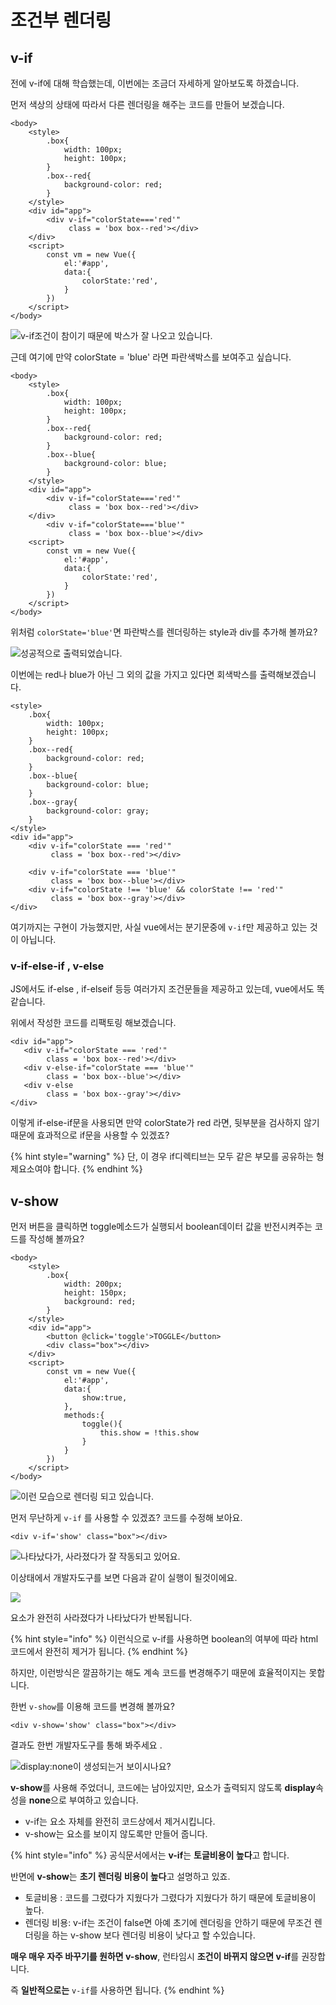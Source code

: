 # 조건부 렌더링

## v-if

전에 v-if에 대해 학습했는데, 이번에는 조금더 자세하게 알아보도록 하겠습니다. 

먼저 색상의 상태에 따라서 다른 렌더링을 해주는 코드를 만들어 보겠습니다. 

```markup
<body>
    <style>
        .box{
            width: 100px;
            height: 100px;
        }
        .box--red{
            background-color: red;
        }
    </style>
    <div id="app">
        <div v-if="colorState==='red'"
             class = 'box box--red'></div>
    </div>
    <script>
        const vm = new Vue({
            el:'#app',
            data:{
                colorState:'red',
            }
        })
    </script>
</body>
```

![v-if&#xC870;&#xAC74;&#xC774; &#xCC38;&#xC774;&#xAE30; &#xB54C;&#xBB38;&#xC5D0; &#xBC15;&#xC2A4;&#xAC00; &#xC798; &#xB098;&#xC624;&#xACE0; &#xC788;&#xC2B5;&#xB2C8;&#xB2E4;. ](.gitbook/assets/image%20%2843%29.png)

근데 여기에 만약 colorState = 'blue' 라면 파란색박스를 보여주고 싶습니다. 

```markup
<body>
    <style>
        .box{
            width: 100px;
            height: 100px;
        }
        .box--red{
            background-color: red;
        }
        .box--blue{
            background-color: blue;
        }
    </style>
    <div id="app">
        <div v-if="colorState==='red'"
             class = 'box box--red'></div>
    </div>
        <div v-if="colorState==='blue'"
             class = 'box box--blue'></div>
    <script>
        const vm = new Vue({
            el:'#app',
            data:{
                colorState:'red',
            }
        })
    </script>
</body>
```

위처럼 `colorState='blue'`면 파란박스를 렌더링하는 style과 div를 추가해 볼까요? 

![&#xC131;&#xACF5;&#xC801;&#xC73C;&#xB85C; &#xCD9C;&#xB825;&#xB418;&#xC5C8;&#xC2B5;&#xB2C8;&#xB2E4;. ](.gitbook/assets/image%20%2832%29.png)

이번에는 red나 blue가 아닌 그 외의 값을 가지고 있다면 회색박스를 출력해보겠습니다.

```markup
<style>
    .box{
        width: 100px;
        height: 100px;
    }
    .box--red{
        background-color: red;
    }
    .box--blue{
        background-color: blue;
    }
    .box--gray{
        background-color: gray;
    }
</style>
<div id="app">
    <div v-if="colorState === 'red'"
         class = 'box box--red'></div>
    
    <div v-if="colorState === 'blue'"
         class = 'box box--blue'></div>
    <div v-if="colorState !== 'blue' && colorState !== 'red'"
         class = 'box box--gray'></div>
</div>
```

여기까지는 구현이 가능했지만, 사실 vue에서는 분기문중에 `v-if`만 제공하고 있는 것이 아닙니다. 

### v-if-else-if , v-else

JS에서도 if-else , if-elseif 등등 여러가지 조건문들을 제공하고 있는데, vue에서도 똑같습니다. 

위에서 작성한 코드를 리팩토링 해보겠습니다.

```markup
<div id="app">
   <div v-if="colorState === 'red'"
        class = 'box box--red'></div>
   <div v-else-if="colorState === 'blue'"
        class = 'box box--blue'></div>
   <div v-else
        class = 'box box--gray'></div>
</div>
```

이렇게 if-else-if문을 사용되면 만약 colorState가 red 라면, 뒷부분을 검사하지 않기 때문에 효과적으로 if문을 사용할 수 있겠죠? 

{% hint style="warning" %}
단, 이 경우 if디렉티브는 모두 같은 부모를 공유하는 형제요소여야 합니다.
{% endhint %}



## v-show

먼저 버튼을 클릭하면 toggle메소드가 실행되서 boolean데이터 값을 반전시켜주는 코드를 작성해 볼까요?

```markup
<body>
    <style>
        .box{
            width: 200px;
            height: 150px;
            background: red;
        }
    </style>
    <div id="app">
        <button @click='toggle'>TOGGLE</button>
        <div class="box"></div>
    </div>
    <script>
        const vm = new Vue({
            el:'#app',
            data:{
                show:true,
            },
            methods:{
                toggle(){
                    this.show = !this.show
                }
            }
        })
    </script>
</body>
```

![&#xC774;&#xB7F0; &#xBAA8;&#xC2B5;&#xC73C;&#xB85C; &#xB80C;&#xB354;&#xB9C1; &#xB418;&#xACE0; &#xC788;&#xC2B5;&#xB2C8;&#xB2E4;.](.gitbook/assets/image%20%2836%29.png)

먼저 무난하게 `v-if` 를 사용할 수 있겠죠? 코드를 수정해 보아요.

```markup
<div v-if='show' class="box"></div>
```

![&#xB098;&#xD0C0;&#xB0AC;&#xB2E4;&#xAC00;, &#xC0AC;&#xB77C;&#xC84C;&#xB2E4;&#xAC00; &#xC798; &#xC791;&#xB3D9;&#xB418;&#xACE0; &#xC788;&#xC5B4;&#xC694;.](.gitbook/assets/oct-27-2020-17-51-43.gif)

이상태에서 개발자도구를 보면 다음과 같이 실행이 될것이에요. 

![](.gitbook/assets/oct-27-2020-17-53-27.gif)

요소가 완전히 사라졌다가 나타났다가 반복됩니다. 

{% hint style="info" %}
이런식으로 v-if를 사용하면 boolean의 여부에 따라 html코드에서 완전히 제거가 됩니다. 
{% endhint %}

하지만, 이런방식은 깔끔하기는 해도 계속 코드를 변경해주기 때문에 효율적이지는 못합니다. 

한번 `v-show`를 이용해 코드를 변경해 볼까요? 

```markup
<div v-show='show' class="box"></div>
```

결과도 한번 개발자도구를 통해 봐주세요 .

![display:none&#xC774; &#xC0DD;&#xC131;&#xB418;&#xB294;&#xAC70; &#xBCF4;&#xC774;&#xC2DC;&#xB098;&#xC694;? ](.gitbook/assets/oct-27-2020-17-56-32.gif)

**v-show**를 사용해 주었더니, 코드에는 남아있지만, 요소가 출력되지 않도록 **display**속성을 **none**으로 부여하고 있습니다.

* v-if는 요소 자체를 완전히 코드상에서 제거시킵니다. 
* v-show는 요소를 보이지 않도록만 만들어 줍니다. 

{% hint style="info" %}
공식문서에서는 **v-if**는 **토글비용이 높다**고 합니다. 

반면에 **v-show**는 **초기 렌더링 비용이 높다**고 설명하고 있죠. 

* 토글비용 : 코드를 그렸다가 지웠다가 그렸다가 지웠다가 하기 때문에 토글비용이 높다.
* 렌더링 비용: v-if는 조건이 false면 아예 초기에 렌더링을 안하기 때문에 무조건 렌더링을 하는 v-show       보다 렌더링 비용이 낮다고 할 수있습니다.

**매우 매우 자주 바꾸기를 원하면 v-show**, 런타임시 **조건이 바뀌지 않으면 v-if**를 권장합니다. 

즉 **일반적으로는** `v-if`를 사용하면 됩니다. 
{% endhint %}



